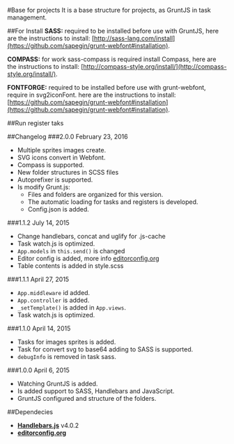 #Base for projects
It is a base structure for projects, as GruntJS in task management.

##For Install
__SASS:__ required to be installed before use with GruntJS, here are the instructions to install: [http://sass-lang.com/install](https://github.com/sapegin/grunt-webfont#installation).

__COMPASS:__ for work sass-compass is required install Compass, here are the instructions to install: [http://compass-style.org/install/](http://compass-style.org/install/).

__FONTFORGE:__ required to be installed before use with grunt-webfont, require in svg2iconFont. here are the instructions to install: [https://github.com/sapegin/grunt-webfont#installation](https://github.com/sapegin/grunt-webfont#installation).

##Run register taks

##Changelog
###2.0.0
February 23, 2016

* Multiple sprites images create.
* SVG icons convert in Webfont.
* Compass is supported.
* New folder structures in SCSS files
* Autoprefixer is supported.
* Is modify Grunt.js:
  * Files and folders are organized for this version.
  * The automatic loading for tasks and registers is developed.
  * Config.json is added.

###1.1.2
July 14, 2015

* Change handlebars, concat and uglify for .js-cache
* Task watch.js is optimized.
* `App.models` in `this.send()` is changed
* Editor config is added, more info [editorconfig.org](http://editorconfig.org/)
* Table contents is added in style.scss

###1.1.1
April 27, 2015

* `App.middleware` id added.
* `App.controller` is added.
* `_setTemplate()` is added in `App.views`.
* Task watch.js is optimized.

###1.1.0
April 14, 2015

* Tasks for images sprites is added.
* Task for  convert svg to base64 adding to SASS is supported.
* `debugInfo` is removed in task sass.

###1.0.0
April 6, 2015

* Watching GruntJS is added.
* Is added support to SASS, Handlebars and JavaScript.
* GruntJS configured and structure of the folders.

##Dependecies
* __[Handlebars.js](https://github.com/wycats/handlebars.js/)__ v4.0.2
* __[editorconfig.org](http://editorconfig.org/)__
